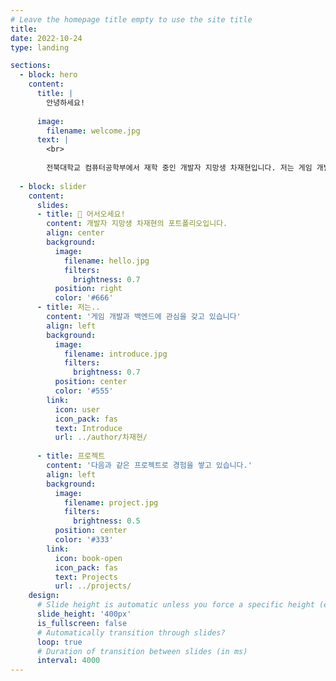 ```yaml
---
# Leave the homepage title empty to use the site title
title:
date: 2022-10-24
type: landing

sections:
  - block: hero
    content:
      title: |
        안녕하세요!
        
      image:
        filename: welcome.jpg
      text: |
        <br>
        
        전북대학교 컴퓨터공학부에서 재학 중인 개발자 지망생 차재현입니다. 저는 게임 개발 및 백엔드 시스템 구축에 관심을 두고 지속적인 성장에 목표를 두고 있습니다.
  
  - block: slider
    content:
      slides:
      - title: 👋 어서오세요!
        content: 개발자 지망생 차재현의 포트폴리오입니다.
        align: center
        background:
          image:
            filename: hello.jpg
            filters:
              brightness: 0.7
          position: right
          color: '#666'
      - title: 저는..
        content: '게임 개발과 백엔드에 관심을 갖고 있습니다'
        align: left
        background:
          image:
            filename: introduce.jpg
            filters:
              brightness: 0.7
          position: center
          color: '#555'
        link:
          icon: user
          icon_pack: fas
          text: Introduce
          url: ../author/차재현/
          
      - title: 프로젝트
        content: '다음과 같은 프로젝트로 경험을 쌓고 있습니다.'
        align: left
        background:
          image:
            filename: project.jpg
            filters:
              brightness: 0.5
          position: center
          color: '#333'
        link:
          icon: book-open
          icon_pack: fas
          text: Projects
          url: ../projects/
    design:
      # Slide height is automatic unless you force a specific height (e.g. '400px')
      slide_height: '400px'
      is_fullscreen: false
      # Automatically transition through slides?
      loop: true
      # Duration of transition between slides (in ms)
      interval: 4000
---
```

